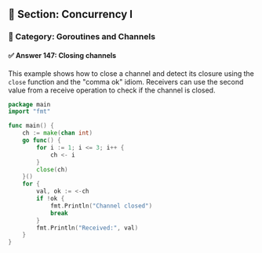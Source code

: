## 📘 Section: Concurrency I  
### 🔹 Category: Goroutines and Channels  
#### ✅ Answer 147: Closing channels

This example shows how to close a channel and detect its closure using the `close` function and the "comma ok" idiom. Receivers can use the second value from a receive operation to check if the channel is closed.

```go
package main
import "fmt"

func main() {
    ch := make(chan int)
    go func() {
        for i := 1; i <= 3; i++ {
            ch <- i
        }
        close(ch)
    }()
    for {
        val, ok := <-ch
        if !ok {
            fmt.Println("Channel closed")
            break
        }
        fmt.Println("Received:", val)
    }
}
```
